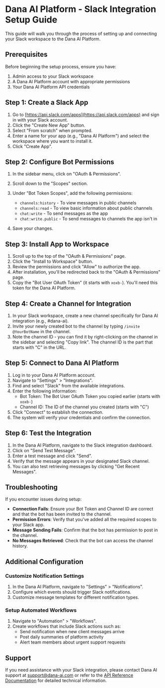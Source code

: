 # Dana AI Platform - Slack Integration Setup Guide

This guide will walk you through the process of setting up and connecting your Slack workspace to the Dana AI Platform.

## Prerequisites

Before beginning the setup process, ensure you have:

1. Admin access to your Slack workspace
2. A Dana AI Platform account with appropriate permissions
3. Your Dana AI Platform API credentials

## Step 1: Create a Slack App

1. Go to [https://api.slack.com/apps](https://api.slack.com/apps) and sign in with your Slack account.
2. Click the "Create New App" button.
3. Select "From scratch" when prompted.
4. Enter a name for your app (e.g., "Dana AI Platform") and select the workspace where you want to install it.
5. Click "Create App".

## Step 2: Configure Bot Permissions

1. In the sidebar menu, click on "OAuth & Permissions".
2. Scroll down to the "Scopes" section.
3. Under "Bot Token Scopes", add the following permissions:
   - `channels:history` - To view messages in public channels
   - `channels:read` - To view basic information about public channels
   - `chat:write` - To send messages as the app
   - `chat:write.public` - To send messages to channels the app isn't in

4. Save your changes.

## Step 3: Install App to Workspace

1. Scroll up to the top of the "OAuth & Permissions" page.
2. Click the "Install to Workspace" button.
3. Review the permissions and click "Allow" to authorize the app.
4. After installation, you'll be redirected back to the "OAuth & Permissions" page.
5. Copy the "Bot User OAuth Token" (it starts with `xoxb-`). You'll need this token for the Dana AI Platform.

## Step 4: Create a Channel for Integration

1. In your Slack workspace, create a new channel specifically for Dana AI integration (e.g., #dana-ai).
2. Invite your newly created bot to the channel by typing `/invite @YourBotName` in the channel.
3. Note the channel ID - you can find it by right-clicking on the channel in the sidebar and selecting "Copy link". The channel ID is the part that starts with "C" in the URL.

## Step 5: Connect to Dana AI Platform

1. Log in to your Dana AI Platform account.
2. Navigate to "Settings" > "Integrations".
3. Find and select "Slack" from the available integrations.
4. Enter the following information:
   - Bot Token: The Bot User OAuth Token you copied earlier (starts with `xoxb-`)
   - Channel ID: The ID of the channel you created (starts with "C")
5. Click "Connect" to establish the connection.
6. The system will verify your credentials and confirm the connection.

## Step 6: Test the Integration

1. In the Dana AI Platform, navigate to the Slack integration dashboard.
2. Click on "Send Test Message".
3. Enter a test message and click "Send".
4. Verify that the message appears in your designated Slack channel.
5. You can also test retrieving messages by clicking "Get Recent Messages".

## Troubleshooting

If you encounter issues during setup:

- **Connection Fails**: Ensure your Bot Token and Channel ID are correct and that the bot has been invited to the channel.
- **Permission Errors**: Verify that you've added all the required scopes to your Slack app.
- **Message Sending Fails**: Confirm that the bot has permission to post in the channel.
- **No Messages Retrieved**: Check that the bot can access the channel history.

## Additional Configuration

### Customize Notification Settings

1. In the Dana AI Platform, navigate to "Settings" > "Notifications".
2. Configure which events should trigger Slack notifications.
3. Customize message templates for different notification types.

### Setup Automated Workflows

1. Navigate to "Automation" > "Workflows".
2. Create workflows that include Slack actions such as:
   - Send notification when new client messages arrive
   - Post daily summaries of platform activity
   - Alert team members about urgent support requests

## Support

If you need assistance with your Slack integration, please contact Dana AI support at support@dana-ai.com or refer to the [API Reference Documentation](./API_REFERENCE_SLACK.md) for detailed technical information.